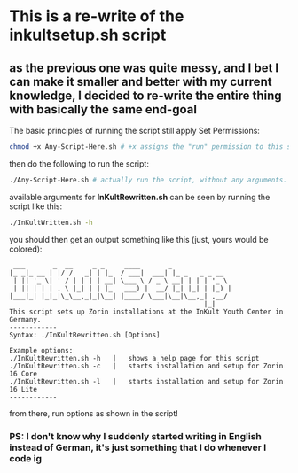 # This is a re-write of the inkultsetup.sh script
## as the previous one was quite messy, and I bet I can make it smaller and better with my current knowledge, I decided to re-write the entire thing with basically the same end-goal

The basic principles of running the script still apply
Set Permissions:
```bash
chmod +x Any-Script-Here.sh # +x assigns the "run" permission to this script, making it able to be executed.
```
then do the following to run the script:
```bash
./Any-Script-Here.sh # actually run the script, without any arguments.
```

available arguments for **InKultRewritten.sh** can be seen by running the script like this:
```bash
./InKultWritten.sh -h
```

you should then get an output something like this (just, yours would be colored):
```
 ___       _  __     _ _     ____       _               
|_ _|_ __ | |/ /   _| | |_  / ___|  ___| |_ _   _ _ __  
 | || '_ \| ' / | | | | __| \___ \ / _ \ __| | | | '_ \ 
 | || | | | . \ |_| | | |_   ___) |  __/ |_| |_| | |_) |
|___|_| |_|_|\_\__,_|_|\__| |____/ \___|\__|\__,_| .__/ 
                                                 |_|    
This script sets up Zorin installations at the InKult Youth Center in Germany.
------------
Syntax: ./InKultRewritten.sh [Options]

Example options:
./InKultRewritten.sh -h   |   shows a help page for this script
./InKultRewritten.sh -c   |   starts installation and setup for Zorin 16 Core
./InKultRewritten.sh -l   |   starts installation and setup for Zorin 16 Lite
------------
```

from there, run options as shown in the script!

### PS: I don't know why I suddenly started writing in English instead of German, it's just something that I do whenever I code ig
